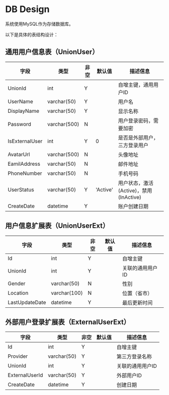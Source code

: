 # DB Design

系统使用MySQL作为存储数据库。

以下是具体的表结构设计：

## 通用用户信息表（UnionUser）

| 字段 | 类型 | 非空 | 默认值 | 描述信息 |
| --- | --- | --- | --- | --- |
| UnionId | int | Y | | 自增主键，通用用户ID |
| UserName | varchar(50) | Y | | 用户名 |
| DisplayName | varchar(50) | Y | | 显示名称 |
| Password | varchar(500) | N | |  用户登录密码，需要加密 |
| IsExternalUser | int | Y | 0 | 是否是外部用户，三方登录用户 |
| AvatarUrl | varchar(500) | N | | 头像地址 |
| EamilAddress | varchar(50) | N | | 邮件地址 |
| PhoneNumber | varchar(50) | N | | 手机号码 |
| UserStatus | varchar(50) | Y | 'Active' | 用户状态，激活(Active)，禁用(InActive) |
| CreateDate | datetime | Y | | 账户创建日期 |

## 用户信息扩展表（UnionUserExt）

| 字段 | 类型 | 非空 | 默认值 | 描述信息 |
| --- | --- | --- | --- | --- |
| Id | int | Y | | 自增主键 |
| UnionId | int | Y | | 关联的通用用户ID |
| Gender | varchar(50) | N | | 性别 |
| Location | varchar(100) | N | | 位置（省市）|
| LastUpdateDate | datetime | Y | | 最后更新时间 |

## 外部用户登录扩展表（ExternalUserExt）

| 字段 | 类型 | 非空 | 默认值 | 描述信息 |
| --- | --- | --- | --- | --- |
| Id | int | Y | | 自增主键 |
| Provider | varchar(50) | Y | | 第三方登录名称 |
| UnionId | int | Y | | 关联的通用用户ID |
| ExternalUserId | varchar(50) | Y | | 外部用户ID |
| CreateDate | datetime | Y | | 创建日期 |
